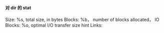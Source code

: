 #### 对 dir 的 stat

Size: %s, total size, in bytes
Blocks:  %b， number of blocks allocated，
IO Blocks: %o, optimal I/O transfer size hint
Links: 
